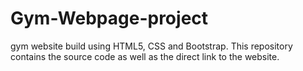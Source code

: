 # Gym-Webpage-project

gym website build using HTML5, CSS and Bootstrap. This repository contains the source code as well as the direct link to the website.
